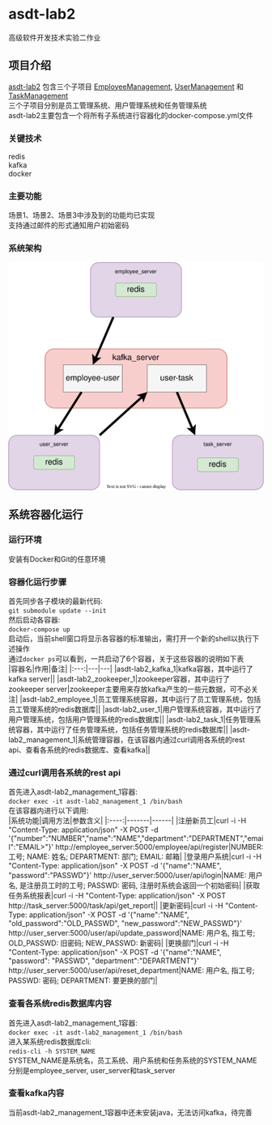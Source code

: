 # asdt-lab2
高级软件开发技术实验二作业
## 项目介绍  
[asdt-lab2](https://github.com/XH961209/asdt-lab2) 包含三个子项目 [EmployeeManagement](https://github.com/XH961209/EmployeeManagement), [UserManagement](https://github.com/XH961209/UserManagement) 和 [TaskManagement](https://github.com/XH961209/TaskManagement)  
三个子项目分别是员工管理系统、用户管理系统和任务管理系统  
asdt-lab2主要包含一个将所有子系统进行容器化的docker-compose.yml文件  
### 关键技术
redis  
kafka  
docker
### 主要功能
场景1、场景2、场景3中涉及到的功能均已实现  
支持通过邮件的形式通知用户初始密码
### 系统架构
![系统架构](./asdt-lab2.drawio.svg "系统架构")
## 系统容器化运行
### 运行环境
安装有Docker和Git的任意环境
### 容器化运行步骤
首先同步各子模块的最新代码:  
`git submodule update --init`  
然后启动各容器:  
`docker-compose up`  
启动后，当前shell窗口将显示各容器的标准输出，需打开一个新的shell以执行下述操作  
通过`docker ps`可以看到，一共启动了6个容器，关于这些容器的说明如下表  
|容器名|作用|备注|
|:---:|---|---|
|asdt-lab2_kafka_1|kafka容器，其中运行了kafka server||
|asdt-lab2_zookeeper_1|zookeeper容器，其中运行了zookeeper server|zookeeper主要用来存放kafka产生的一些元数据，可不必关注|
|asdt-lab2_employee_1|员工管理系统容器，其中运行了员工管理系统，包括员工管理系统的redis数据库||
|asdt-lab2_user_1|用户管理系统容器，其中运行了用户管理系统，包括用户管理系统的redis数据库||
|asdt-lab2_task_1|任务管理系统容器，其中运行了任务管理系统，包括任务管理系统的redis数据库||
|asdt-lab2_management_1|系统管理容器，在该容器内通过curl调用各系统的rest api、查看各系统的redis数据库、查看kafka||
### 通过curl调用各系统的rest api
首先进入asdt-lab2_management_1容器:  
`docker exec -it asdt-lab2_management_1 /bin/bash`  
在该容器内进行以下调用:  
|系统功能|调用方法|参数含义|
|:----:|-------|------|
|注册新员工|curl -i -H "Content-Type: application/json" -X POST -d '{"number":"NUMBER","name":"NAME","department":"DEPARTMENT","email":"EMAIL>"}' http://employee_server:5000/employee/api/register|NUMBER: 工号; NAME: 姓名; DEPARTMENT: 部门; EMAIL: 邮箱|
|登录用户系统|curl -i -H "Content-Type: application/json" -X POST -d '{"name":"NAME", "password":"PASSWD"}' http://user_server:5000/user/api/login|NAME: 用户名, 是注册员工时的工号; PASSWD: 密码, 注册时系统会返回一个初始密码|
|获取任务系统报表|curl -i -H "Content-Type: application/json" -X POST http://task_server:5000/task/api/get_report||
|更新密码|curl -i -H "Content-Type: application/json" -X POST -d '{"name":"NAME", "old_password":"OLD_PASSWD", "new_password":"NEW_PASSWD"}' http://user_server:5000/user/api/update_password|NAME: 用户名, 指工号; OLD_PASSWD: 旧密码; NEW_PASSWD: 新密码|
|更换部门|curl -i -H "Content-Type: application/json" -X POST -d '{"name":"NAME", "password": "PASSWD", "department":"DEPARTMENT"}' http://user_server:5000/user/api/reset_department|NAME: 用户名, 指工号; PASSWD: 密码; DEPARTMENT: 要更换的部门|
### 查看各系统redis数据库内容
首先进入asdt-lab2_management_1容器:  
`docker exec -it asdt-lab2_management_1 /bin/bash`  
进入某系统redis数据库cli:  
`redis-cli -h SYSTEM_NAME`  
SYSTEM_NAME是系统名，员工系统、用户系统和任务系统的SYSTEM_NAME分别是employee_server, user_server和task_server  
### 查看kafka内容
当前asdt-lab2_management_1容器中还未安装java，无法访问kafka，待完善
